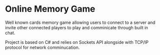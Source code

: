 # Online Memory Game 
Well known cards memory game allowing users to connect to a server and invite other connected players to play and comminicate through built in chat. 

Project is based on C# and relies on Sockets API alongside with TCP/IP protocol for network comminucation.
